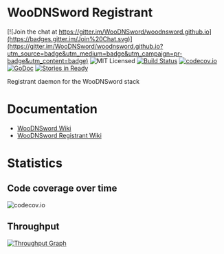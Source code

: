 # WooDNSword Registrant

[![Join the chat at https://gitter.im/WooDNSword/woodnsword.github.io](https://badges.gitter.im/Join%20Chat.svg)](https://gitter.im/WooDNSword/woodnsword.github.io?utm_source=badge&utm_medium=badge&utm_campaign=pr-badge&utm_content=badge)
![MIT Licensed](https://img.shields.io/badge/license-MIT-blue.svg)
[![Build Status](https://travis-ci.org/WooDNSword/registrant.svg?branch=master)](https://travis-ci.org/WooDNSword/registrant)
[![codecov.io](https://codecov.io/github/WooDNSword/registrant/coverage.svg?branch=master)](https://codecov.io/github/WooDNSword/registrant?branch=master)
[![GoDoc](https://godoc.org/github.com/WooDNSword/registrant?status.svg)](https://godoc.org/github.com/WooDNSword/registrant)
[![Stories in Ready](https://badge.waffle.io/WooDNSword/registrant.png?label=ready&title=Ready)](https://waffle.io/WooDNSword/registrant)

Registrant daemon for the WooDNSword stack

# Documentation

- [WooDNSword Wiki](https://github.com/WooDNSword/woodnsword.github.io/wiki)
- [WooDNSword Registrant Wiki](https://github.com/WooDNSword/registrant/wiki)

# Statistics

## Code coverage over time

![codecov.io](https://codecov.io/github/WooDNSword/registrant/branch.svg?branch=master)

## Throughput

[![Throughput Graph](https://graphs.waffle.io/WooDNSword/registrant/throughput.svg)](https://waffle.io/WooDNSword/registrant/metrics)
